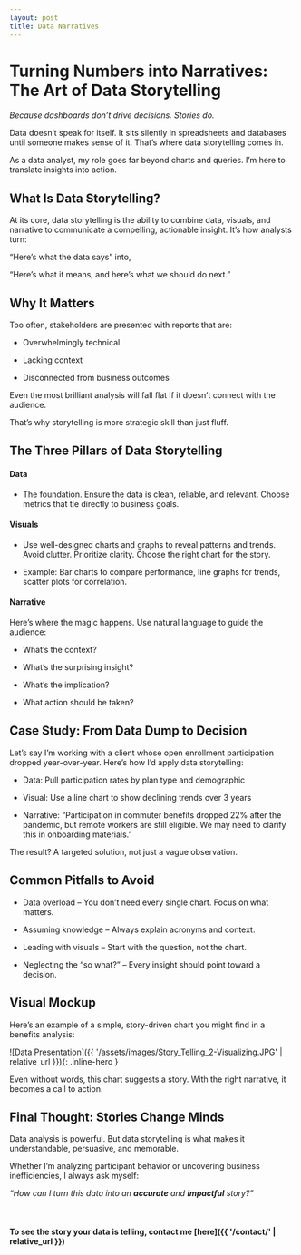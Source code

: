 ```yaml
---
layout: post
title: Data Narratives
---
```


# Turning Numbers into Narratives: The Art of Data Storytelling

*Because dashboards don’t drive decisions. Stories do.*
 
Data doesn’t speak for itself. It sits silently in spreadsheets and databases until someone makes sense of it. That’s where data storytelling comes in.

As a data analyst, my role goes far beyond charts and queries. I’m here to translate insights into action.

## What Is Data Storytelling?

At its core, data storytelling is the ability to combine data, visuals, and narrative to communicate a compelling, actionable insight. It’s how analysts turn:

“Here’s what the data says” into,

“Here’s what it means, and here’s what we should do next.”

## Why It Matters

Too often, stakeholders are presented with reports that are:

* Overwhelmingly technical
 
* Lacking context
 
* Disconnected from business outcomes
 
Even the most brilliant analysis will fall flat if it doesn’t connect with the audience.

That’s why storytelling is more strategic skill than just fluff.

## The Three Pillars of Data Storytelling

#### Data

* The foundation. Ensure the data is clean, reliable, and relevant. Choose metrics that tie directly to business goals.
 
#### Visuals

* Use well-designed charts and graphs to reveal patterns and trends. Avoid clutter. Prioritize clarity. Choose the right chart for the story.

* Example: Bar charts to compare performance, line graphs for trends, scatter plots for correlation.
 
#### Narrative

Here’s where the magic happens. Use natural language to guide the audience:

* What’s the context?

* What’s the surprising insight?

* What’s the implication?

* What action should be taken?

## Case Study: From Data Dump to Decision

Let’s say I’m working with a client whose open enrollment participation dropped year-over-year. Here’s how I’d apply data storytelling:

* Data: Pull participation rates by plan type and demographic
 
* Visual: Use a line chart to show declining trends over 3 years
 
* Narrative: “Participation in commuter benefits dropped 22% after the pandemic, but remote workers are still eligible. We may need to clarify this in onboarding materials.”
 
The result? A targeted solution, not just a vague observation.

## Common Pitfalls to Avoid

* Data overload – You don’t need every single chart. Focus on what matters.
 
* Assuming knowledge – Always explain acronyms and context.
 
* Leading with visuals – Start with the question, not the chart.

* Neglecting the “so what?” – Every insight should point toward a decision.

## Visual Mockup

Here’s an example of a simple, story-driven chart you might find in a benefits analysis:

![Data Presentation]({{ '/assets/images/Story_Telling_2-Visualizing.JPG' | relative_url }}){: .inline-hero }

Even without words, this chart suggests a story. With the right narrative, it becomes a call to action.

## Final Thought: Stories Change Minds

Data analysis is powerful. But data storytelling is what makes it understandable, persuasive, and memorable.

Whether I’m analyzing participant behavior or uncovering business inefficiencies, I always ask myself:

*“How can I turn this data into an **accurate** and **impactful** story?”*

<br>

#### To see the story your data is telling, contact me [here]({{ '/contact/' | relative_url }})

